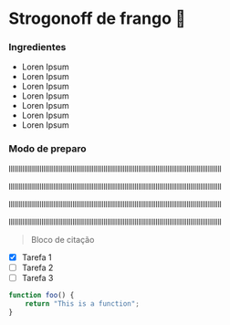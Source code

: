 # Strogonoff de frango :chicken:

### Ingredientes

- Loren Ipsum
- Loren Ipsum
- Loren Ipsum
- Loren Ipsum
- Loren Ipsum
- Loren Ipsum
- Loren Ipsum

### Modo de preparo

llllllllllllllllllllllllllllllllllllllllllllllllllllllllllllllllllllllllllllllllllllllllllllllllllllllllllllll

llllllllllllllllllllllllllllllllllllllllllllllllllllllllllllllllllllllllllllllllllllllllllllllllllllllllllllll

llllllllllllllllllllllllllllllllllllllllllllllllllllllllllllllllllllllllllllllllllllllllllllllllllllllllllllll

llllllllllllllllllllllllllllllllllllllllllllllllllllllllllllllllllllllllllllllllllllllllllllllllllllllllllllll

> Bloco de citação

- [x] Tarefa 1
- [ ] Tarefa 2
- [ ] Tarefa 3

```javascript
function foo() {
    return "This is a function";
}
```
